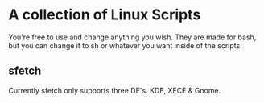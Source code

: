 # A collection of Linux Scripts

You're free to use and change anything you wish.
They are made for bash, but you can change it to sh or whatever you want inside of the scripts.

## sfetch
Currently sfetch only supports three DE's. KDE, XFCE & Gnome.
